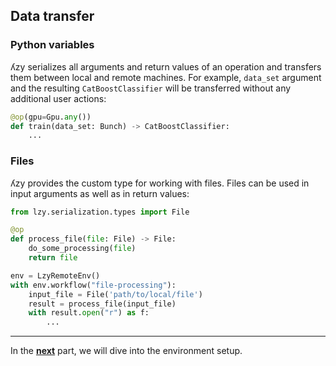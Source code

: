 ## Data transfer

### Python variables

ʎzy serializes all arguments and return values of an operation and transfers them between local and remote machines. 
For example, `data_set` argument and the resulting `CatBoostClassifier` will be transferred without any additional user actions:

```python
@op(gpu=Gpu.any())
def train(data_set: Bunch) -> CatBoostClassifier:
    ...
```

### Files

ʎzy provides the custom type for working with files. Files can be used in input arguments as well as in return values:

```python
from lzy.serialization.types import File

@op
def process_file(file: File) -> File:
    do_some_processing(file)
    return file

env = LzyRemoteEnv()
with env.workflow("file-processing"):
    input_file = File('path/to/local/file')
    result = process_file(input_file)
    with result.open("r") as f:
        ...
```

---

In the [**next**](4-environment.md) part, we will dive into the environment setup.